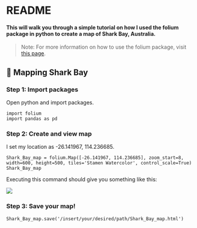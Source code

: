 # README

#### This will walk you through a simple tutorial on how I used the folium package in python to create a map of Shark Bay, Australia.

>Note: For more information on how to use the folium package, visit [this page](https://python-visualization.github.io/folium/). 


## :memo: Mapping Shark Bay

### Step 1: Import packages

Open python and import packages.

```
import folium
import pandas as pd
```

### Step 2: Create and view map

I set my location as -26.141967, 114.236685. 

```
Shark_Bay_map = folium.Map([-26.141967, 114.236685], zoom_start=8, width=600, height=500, tiles='Stamen Watercolor', control_scale=True)
Shark_Bay_map
```
Executing this command should give you something like this:


![](https://i.imgur.com/ukjimEF.jpg)

### Step 3: Save your map!

```
Shark_Bay_map.save('/insert/your/desired/path/Shark_Bay_map.html')
```
